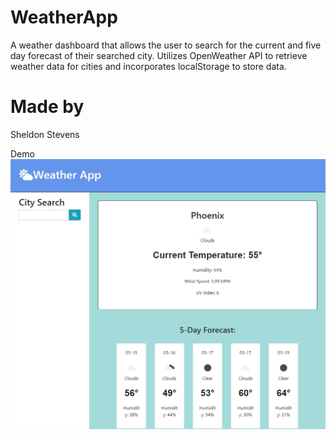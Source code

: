# WeatherApp
A weather dashboard that allows the user to search for the current and five day forecast of their searched city. Utilizes OpenWeather API to retrieve weather data for cities and incorporates localStorage to store data. 
# Made by 
Sheldon Stevens

Demo
![Weather app](./assets/images/weatherDay.jpg)